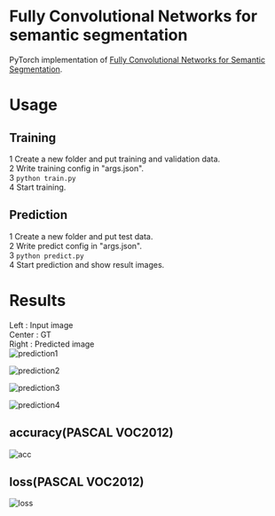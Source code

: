 # Fully Convolutional Networks for semantic segmentation

PyTorch implementation of 
[Fully Convolutional Networks for Semantic Segmentation](https://arxiv.org/abs/1411.4038).

# Usage
## Training
1 Create a new folder and put training and validation data.  
2 Write training config in "args.json".  
3 `python train.py`  
4 Start training.

## Prediction
1 Create a new folder and put test data.  
2 Write predict config in "args.json".  
3 `python predict.py`  
4 Start prediction and show result images.


# Results
Left : Input image  
Center : GT  
Right : Predicted image  
![prediction1](https://user-images.githubusercontent.com/35373553/56850392-f0c66980-693c-11e9-9aed-8160200cf2a7.png)

![prediction2](https://user-images.githubusercontent.com/35373553/56850394-f15f0000-693c-11e9-9682-f54c0d5ef9a5.png)

![prediction3](https://user-images.githubusercontent.com/35373553/56850396-f15f0000-693c-11e9-8a5e-effd31c5face.png)

![prediction4](https://user-images.githubusercontent.com/35373553/56850397-f15f0000-693c-11e9-8d85-75dd487b4276.png)


## accuracy(PASCAL VOC2012)
![acc](https://user-images.githubusercontent.com/35373553/56850528-d4c3c780-693e-11e9-9ee4-effc3d63ef65.png)

## loss(PASCAL VOC2012)
![loss](https://user-images.githubusercontent.com/35373553/56850527-d4c3c780-693e-11e9-8ae9-fdf28eb1b4c2.png)